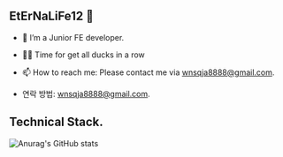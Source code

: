 ## EtErNaLiFe12 👋

<!--
**EtErNaLiFe12/EtErNaLiFe12** is a ✨ _special_ ✨ repository because its `README.md` (this file) appears on your GitHub profile.
-->
- 🌱 I’m a Junior FE developer.
- 🤔✨ Time for get all ducks in a row
- 📫 How to reach me: Please contact me via wnsqja8888@gmail.com.

- 연락 방법: wnsqja8888@gmail.com.
<!-- - Project : 정적 사이트 / 동적 사이트 / 포트폴리오 작업 -->

<!-- [![Anurag's GitHub stats](https://github-readme-stats.vercel.app/api?username=EtErNaLiFe12)](https://github.com/EtErNaLiFe12/github-readme-stats) -->
## Technical Stack.
<!-- <img src="https://img.shields.io/badge/react native-61DAFB?style=for-the-badge&logo=react native&logoColor=black" />  -->
<!-- <img src="https://img.shields.io/badge/react-61DAFB?style=for-the-badge&logo=react&logoColor=black" /> <img src="https://img.shields.io/badge/javascript-F7DF1E?style=for-the-badge&logo=javascript&logoColor=black" /> <img src="https://img.shields.io/badge/html5-E34F26?style=for-the-badge&logo=html5&logoColor=white" /> <img src="https://img.shields.io/badge/css3-1572B6?style=for-the-badge&logo=css3&logoColor=white" /> <img src="https://img.shields.io/badge/github-181717?style=for-the-badge&logo=github&logoColor=white" />
<img src="https://img.shields.io/badge/mariaDB-00000?style=for-the-badge&logo=mariaDB&logoColor=white" /> <img src="https://img.shields.io/badge/mySQL-fb5849?style=for-the-badge&logo=mySQL&logoColor=white" /> -->


![Anurag's GitHub stats](https://github-readme-stats.vercel.app/api?username=EtErNaLiFe12&show_icons=true&theme=radical)

<!-- [![Top Langs](https://github-readme-stats.vercel.app/api/top-langs/?username=EtErNaLiFe12&layout=compact)](https://github.com/EtErNaLiFe12/github-readme-stats) -->




<!-- Here are some ideas to get you started:
- 🔭 I’m currently working on ...
- 🌱 I’m currently learning HTML/CSS/JAVASCRIPT and etc
- 🤔 I’m looking for help with https://fastcampus.co.kr/
- 💬 Ask me about ...
- 📫 How to reach me: ...
- 😄 Pronouns: ...
- ⚡ Fun fact: ...
-->
